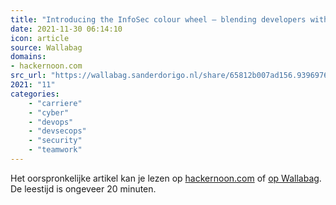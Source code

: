 ```yaml
---
title: "Introducing the InfoSec colour wheel — blending developers with red and blue security teams. | Hacke..."
date: 2021-11-30 06:14:10
icon: article
source: Wallabag
domains:
- hackernoon.com
src_url: "https://wallabag.sanderdorigo.nl/share/65812b007ad156.93969765"
2021: "11"
categories:
    - "carriere"
    - "cyber"
    - "devops"
    - "devsecops"
    - "security"
    - "teamwork"
---
```

Het oorspronkelijke artikel kan je lezen op [hackernoon.com](https://hackernoon.com/introducing-the-infosec-colour-wheel-blending-developers-with-red-and-blue-security-teams-6437c1a07700) of [op Wallabag](https://wallabag.sanderdorigo.nl/share/65812b007ad156.93969765). De leestijd is ongeveer 20 minuten.
